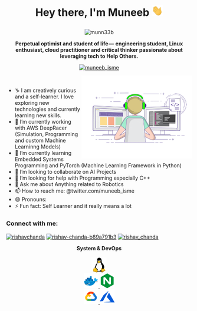 <!--### Hi there, I'm Muneeb 👋
-->

<h1 align="center">
  

  Hey there, I'm Muneeb  <img src="./images/hi.gif" width="30px" height="30px">
</h1>



<p align="center">
  <img src="https://komarev.com/ghpvc/?username=munn33b&label=Profile%20views&color=0e75b6&style=flat" alt="munn33b" />
</p>



<p align="center">
  <b>Perpetual optimist and student of life —  engineering student, Linux enthusiast, cloud practitioner and critical thinker passionate about leveraging tech to Help Others.</b>
</p>


<p align="center"> <a href="https://twitter.com/muneeb_isme" target="blank"><img src="https://img.shields.io/twitter/follow/muneeb_isme?logo=twitter&style=for-the-badge" alt="muneeb_isme" /></a> </p>


<img align='right' src="./images/coding.gif" width="300">
<br>




<!--

**munn33b/munn33b** is a ✨ _special_ ✨ repository because its `README.md` (this file) appears on your GitHub profile.

Here are some ideas to get you started:
-->
- ♑ I am creatively curious and a self-learner. I love exploring new technologies and currently learning new skills.
- 🔭 I’m currently working with AWS DeepRacer (Simulation, Programming and custom Machine Learninng Models)
- 🌱 I’m currently learning Embedded Systems Programming and PyTorch (Machine Learning Framework in Python)
- 👯 I’m looking to collaborate on AI Projects
- 🤔 I’m looking for help with Programming especially C++
- 💬 Ask me about Anything related to Robotics
- 📫 How to reach me: @twitter.com/muneeb_isme
- 😄 Pronouns: 
- ⚡ Fun fact: Self Learner and it really means a lot

<h3 align="left">Connect with me:</h3>
<p align="left">
<a href="https://twitter.com/munibur_rehman" target="blank"><img align="center" src="https://raw.githubusercontent.com/rahuldkjain/github-profile-readme-generator/master/src/images/icons/Social/twitter.svg" alt="rishavchanda" height="30" width="40" /></a>
<a href="https://linkedin.com/in/mun33b" target="blank"><img align="center" src="https://raw.githubusercontent.com/rahuldkjain/github-profile-readme-generator/master/src/images/icons/Social/linked-in-alt.svg" alt="rishav-chanda-b89a791b3" height="30" width="40" /></a>
<a href="https://instagram.com/_muneeb_is_me_" target="blank"><img align="center" src="https://raw.githubusercontent.com/rahuldkjain/github-profile-readme-generator/master/src/images/icons/Social/instagram.svg" alt="rishav_chanda" height="30" width="40" /></a>
</p>



<p align="center">
  <b>System & DevOps</b>
  <br>
  <br>

  <a href="https://en.wikipedia.org/wiki/Linux" target="_blank">
    <code><img src="./images/linux.svg" alt="Linux" height="40"/></code>
  </a>
  <br>
  <a href="https://docker.com" target="_blank">
    <code><img src="./images/docker.svg" alt="Docker" height="40"/></code>
  </a>
  <a href="https://www.nginx.com" target="_blank">
    <code><img src="./images/nginx.svg" alt="Nginx" height="40"/></code>
  </a>

  <br>
  <a href="https://cloud.google.com" target="_blank">
    <code><img src="./images/google-cloud.svg" alt="Google Cloud" height="40"/></code>
  </a>

  <a href="https://azure.microsoft.com" target="_blank">
    <code><img src="./images/azure.svg" alt="Azure" height="40"/></code>
  </a>
</p>
